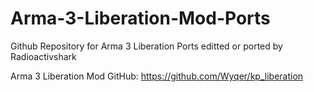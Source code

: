 # Arma-3-Liberation-Mod-Ports
Github Repository for Arma 3 Liberation Ports editted or ported by Radioactivshark

Arma 3 Liberation Mod GitHub: https://github.com/Wyqer/kp_liberation
